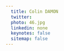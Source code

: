 ```yaml
---
  title: Colin DAMON
  twitter: 
  photo: 46.jpg
  linkedin: none
  keynotes: false
  sitemap: false
---
```


